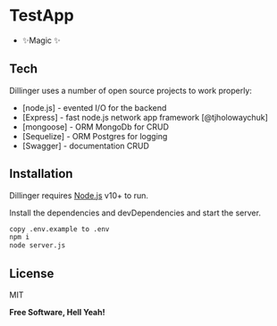 # TestApp

- ✨Magic ✨

## Tech

Dillinger uses a number of open source projects to work properly:

- [node.js] - evented I/O for the backend
- [Express] - fast node.js network app framework [@tjholowaychuk]
- [mongoose] - ORM MongoDb for CRUD
- [Sequelize] - ORM Postgres for logging
- [Swagger] - documentation CRUD

## Installation

Dillinger requires [Node.js](https://nodejs.org/) v10+ to run.

Install the dependencies and devDependencies and start the server.



```sh
copy .env.example to .env
npm i
node server.js
```

## License

MIT

**Free Software, Hell Yeah!**